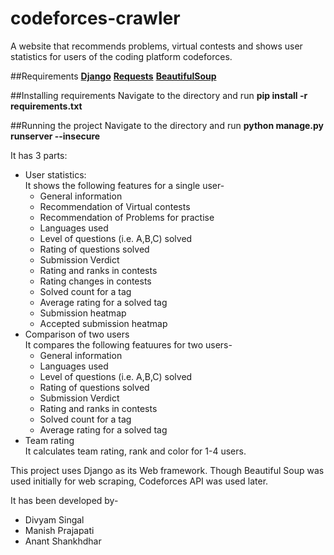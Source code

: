 # codeforces-crawler
A website that recommends problems, virtual contests and shows user statistics for users of the coding platform codeforces.

##Requirements
**[Django](https://www.djangoproject.com/)**
**[Requests](https://pypi.org/project/requests/)**
**[BeautifulSoup](https://pypi.org/project/beautifulsoup4/)**

##Installing requirements
Navigate to the directory and run
**pip install -r requirements.txt**

##Running the project
Navigate to the directory and run
**python manage.py runserver --insecure**

It has 3 parts:
- User statistics:   
It shows the following features for a single user-   
  - General information
  - Recommendation of Virtual contests
  - Recommendation of Problems for practise
  - Languages used
  - Level of questions (i.e. A,B,C) solved
  - Rating of questions solved
  - Submission Verdict
  - Rating and ranks in contests
  - Rating changes in contests
  - Solved count for a tag
  - Average rating for a solved tag
  - Submission heatmap
  - Accepted submission heatmap
- Comparison of two users   
It compares the following featuures for two users-   
  - General information
  - Languages used
  - Level of questions (i.e. A,B,C) solved
  - Rating of questions solved
  - Submission Verdict
  - Rating and ranks in contests
  - Solved count for a tag
  - Average rating for a solved tag
- Team rating   
It calculates team rating, rank and color for 1-4 users.

This project uses Django as its Web framework. Though Beautiful Soup was used initially for web scraping, Codeforces API was used later.

It has been developed by-
- Divyam Singal
- Manish Prajapati
- Anant Shankhdhar
